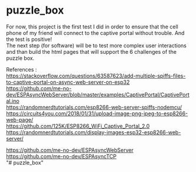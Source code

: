 ﻿# puzzle_box

For now, this project is the first test I did in order to ensure that the cell phone of my friend will connect to the captive portal without trouble. And the test is positive!  
The next step (for software) will be to test more complex user interactions and than build the html pages that will support the 6 challenges of the puzzle box. 

References :  
https://stackoverflow.com/questions/63587623/add-multiple-spiffs-files-to-captive-portal-on-async-web-server-on-esp32  
https://github.com/me-no-dev/ESPAsyncWebServer/blob/master/examples/CaptivePortal/CaptivePortal.ino  
https://randomnerdtutorials.com/esp8266-web-server-spiffs-nodemcu/  
https://circuits4you.com/2018/01/31/upload-image-png-jpeg-to-esp8266-web-page/  
https://github.com/125K/ESP8266_WiFi_Captive_Portal_2.0  
https://randomnerdtutorials.com/display-images-esp32-esp8266-web-server/  
  
https://github.com/me-no-dev/ESPAsyncWebServer  
https://github.com/me-no-dev/ESPAsyncTCP  
"# puzzle_box" 
